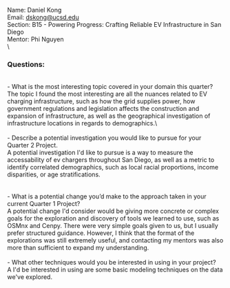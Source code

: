 Name: Daniel Kong\
Email: dskong@ucsd.edu\
Section: B15 - Powering Progress: Crafting Reliable EV Infrastructure in San Diego\
Mentor: Phi Nguyen\
\
### Questions:
\
    - What is the most interesting topic covered in your domain this quarter?\
    The topic I found the most interesting are all the nuances related to EV charging infrastructure, such as how the grid supplies power, how government regulations and legislation affects the construction and expansion of infrastructure, as well as the geographical investigation of infrastructure locations in regards to demographics.\ 
\
\
    - Describe a potential investigation you would like to pursue for your Quarter 2 Project.\
    A potential investigation I'd like to pursue is a way to measure the accessability of ev chargers throughout San Diego, as well as a metric to identify correlated demographics, such as local racial proportions, income disparities, or age stratifications.\
\
\
    - What is a potential change you’d make to the approach taken in your current Quarter 1 Project?\
    A potential change I'd consider would be giving more concrete or complex goals for the exploration and discovery of tools we learned to use, such as OSMnx and Cenpy. There were very simple goals given to us, but I usually prefer structured guidance. However, I think that the format of the explorations was still extremely useful, and contacting my mentors was also more than sufficient to expand my understanding.
\
\
    - What other techniques would you be interested in using in your project?\
    A I'd be interested in using are some basic modeling techniques on the data we've explored. 
